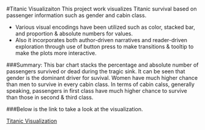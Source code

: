 #Titanic Visualizaiton
This project work visualizes Titanic survival based on passenger information such as gender and cabin class.
- Various visual encodings have been utilized such as color, stacked bar, and proportion & absolute numbers for values. 
- Also it incorporates both author-driven narratives and reader-driven exploration through use of button press to make transitions & tooltip to make the plots more interactive.

###Summary:
This bar chart stacks the percentage and absolute number of passengers survived or dead during the tragic sink.
It can be seen that gender is the dominant driver for suvival. Women have much higher chance than men to survive in every cabin class. 
In terms of cabin calss, generally speaking, passengers in first class have much higher chance to survive than those in second & third class.

###Below is the link to take a look at the visualization. 

[Titanic Visualization](http://bl.ocks.org/YanhuaHe/raw/17ba2280b2e0190821ab8d512fdf73ca/)
